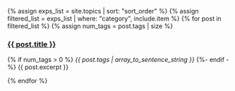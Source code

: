 <div>
{% assign exps_list = site.topics | sort: "sort_order" %}
{% assign filtered_list = exps_list | where: "category", include.item %}
{% for post in filtered_list %}
  {% assign num_tags = post.tags | size %}
  <h3>
    <a href="{{ post.url }}">{{ post.title }}</a>
  </h3>
  <p>
    {% if num_tags > 0 %}
      <i>{{ post.tags | array_to_sentence_string }}</i>
    {%- endif -%}
    {{ post.excerpt }}
  </p>
{% endfor %}
</div>
